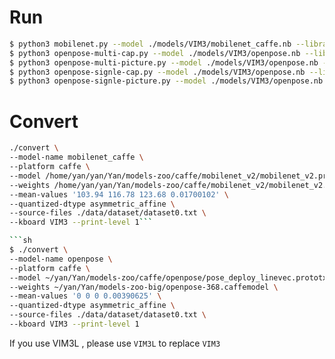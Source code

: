 # Run

```sh
$ python3 mobilenet.py --model ./models/VIM3/mobilenet_caffe.nb --library ./libs/libnn_mobilenet.so --picture data/goldfish_224x224.jpg --level 0
$ python3 openpose-multi-cap.py --model ./models/VIM3/openpose.nb --library libs/libnn_openpose.so --device X --level 0
$ python3 openpose-multi-picture.py --model ./models/VIM3/openpose.nb --library libs/libnn_openpose.so --picture data/person.jpg --level 0
$ python3 openpose-signle-cap.py --model ./models/VIM3/openpose.nb --library libs/libnn_openpose.so --device X --level 0
$ python3 openpose-signle-picture.py --model ./models/VIM3/openpose.nb --library libs/libnn_openpose.so --picture data/person.jpg --level 0
```

# Convert

```sh
./convert \
--model-name mobilenet_caffe \
--platform caffe \
--model /home/yan/yan/Yan/models-zoo/caffe/mobilenet_v2/mobilenet_v2.prototxt \
--weights /home/yan/yan/Yan/models-zoo/caffe/mobilenet_v2/mobilenet_v2.caffemodel \
--mean-values '103.94 116.78 123.68 0.01700102' \
--quantized-dtype asymmetric_affine \
--source-files ./data/dataset/dataset0.txt \
--kboard VIM3 --print-level 1```

```sh
$ ./convert \
--model-name openpose \
--platform caffe \
--model ~/yan/Yan/models-zoo/caffe/openpose/pose_deploy_linevec.prototxt \
--weights ~/yan/Yan/models-zoo-big/openpose-368.caffemodel \
--mean-values '0 0 0 0.00390625' \
--quantized-dtype asymmetric_affine \
--source-files ./data/dataset/dataset0.txt \
--kboard VIM3 --print-level 1
```

If you use VIM3L , please use `VIM3L` to replace `VIM3`
